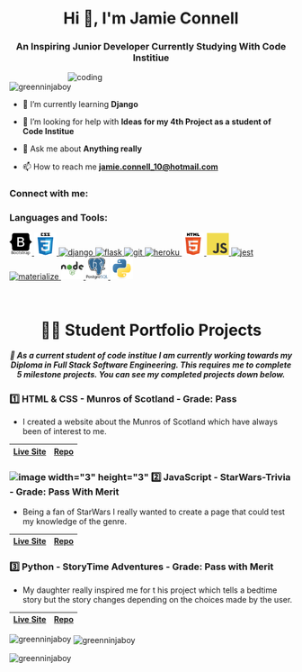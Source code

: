 <h1 align="center">Hi 👋, I'm Jamie Connell</h1>
<h3 align="center">An Inspiring Junior Developer Currently Studying With Code Institiue</h3>

<img align="right" alt="coding" width="400" src="https://camo.githubusercontent.com/9792d43627b178fd4a45bcabb3647d7b34a62d64baf96a19abf6ea19d5cea8dd/68747470733a2f2f63646e2e6472696262626c652e636f6d2f75736572732f313138373833362f73637265656e73686f74732f363533393432392f70726f6772616d65722e676966">

<p align="left"> <img src="https://komarev.com/ghpvc/?username=greenninjaboy&label=Profile%20views&color=0e75b6&style=flat" alt="greenninjaboy" /> </p>

- 🌱 I’m currently learning **Django**

- 🤝 I’m looking for help with **Ideas for my 4th Project as a student of Code Institue**

- 💬 Ask me about **Anything really**

- 📫 How to reach me **jamie.connell_10@hotmail.com**

<h3 align="left">Connect with me:</h3>
<p align="left">
</p>

<h3 align="left">Languages and Tools:</h3>
<p align="left"> <a href="https://getbootstrap.com" target="_blank" rel="noreferrer"> <img src="https://raw.githubusercontent.com/devicons/devicon/master/icons/bootstrap/bootstrap-plain-wordmark.svg" alt="bootstrap" width="40" height="40"/> </a> <a href="https://www.w3schools.com/css/" target="_blank" rel="noreferrer"> <img src="https://raw.githubusercontent.com/devicons/devicon/master/icons/css3/css3-original-wordmark.svg" alt="css3" width="40" height="40"/> </a> <a href="https://www.djangoproject.com/" target="_blank" rel="noreferrer"> <img src="https://cdn.worldvectorlogo.com/logos/django.svg" alt="django" width="40" height="40"/> </a> <a href="https://flask.palletsprojects.com/" target="_blank" rel="noreferrer"> <img src="https://www.vectorlogo.zone/logos/pocoo_flask/pocoo_flask-icon.svg" alt="flask" width="40" height="40"/> </a> <a href="https://git-scm.com/" target="_blank" rel="noreferrer"> <img src="https://www.vectorlogo.zone/logos/git-scm/git-scm-icon.svg" alt="git" width="40" height="40"/> </a> <a href="https://heroku.com" target="_blank" rel="noreferrer"> <img src="https://www.vectorlogo.zone/logos/heroku/heroku-icon.svg" alt="heroku" width="40" height="40"/> </a> <a href="https://www.w3.org/html/" target="_blank" rel="noreferrer"> <img src="https://raw.githubusercontent.com/devicons/devicon/master/icons/html5/html5-original-wordmark.svg" alt="html5" width="40" height="40"/> </a> <a href="https://developer.mozilla.org/en-US/docs/Web/JavaScript" target="_blank" rel="noreferrer"> <img src="https://raw.githubusercontent.com/devicons/devicon/master/icons/javascript/javascript-original.svg" alt="javascript" width="40" height="40"/> </a> <a href="https://jestjs.io" target="_blank" rel="noreferrer"> <img src="https://www.vectorlogo.zone/logos/jestjsio/jestjsio-icon.svg" alt="jest" width="40" height="40"/> </a> <a href="https://materializecss.com/" target="_blank" rel="noreferrer"> <img src="https://raw.githubusercontent.com/prplx/svg-logos/5585531d45d294869c4eaab4d7cf2e9c167710a9/svg/materialize.svg" alt="materialize" width="40" height="40"/> </a> <a href="https://nodejs.org" target="_blank" rel="noreferrer"> <img src="https://raw.githubusercontent.com/devicons/devicon/master/icons/nodejs/nodejs-original-wordmark.svg" alt="nodejs" width="40" height="40"/> </a> <a href="https://www.postgresql.org" target="_blank" rel="noreferrer"> <img src="https://raw.githubusercontent.com/devicons/devicon/master/icons/postgresql/postgresql-original-wordmark.svg" alt="postgresql" width="40" height="40"/> </a> <a href="https://www.python.org" target="_blank" rel="noreferrer"> <img src="https://raw.githubusercontent.com/devicons/devicon/master/icons/python/python-original.svg" alt="python" width="40" height="40"/> </a> </p>
<br>

<h1 align="center">👩‍🎓 Student Portfolio Projects</h1>
<h5 align="center"> 📝 As a current student of code institue I am currently working towards my Diploma in Full Stack Software Engineering. This requires me to complete 5 milestone projects. You can see my completed projects down below.</h5> 

### 1️⃣ HTML & CSS - Munros of Scotland - Grade: Pass

-  I created a website about the Munros of Scotland which have always been of interest to me.

| [Live Site](https://greenninjaboy.github.io/Munros-of-Scotland-PP1/)      | [Repo](https://github.com/GreenNinjaBoy/Munros-of-Scotland-PP1)           |
  |    :----:                                                       |    :----:                                                       | 

### ![image width="3" height="3"](https://github.com/GreenNinjaBoy/GreenNinjaBoy/assets/68825060/790d81c9-e1a3-4552-b52a-05d25e3b17a8) 2️⃣ JavaScript - StarWars-Trivia - Grade: Pass With Merit

- Being a fan of StarWars I really wanted to create a page that could test my knowledge of the genre.

| [Live Site](https://greenninjaboy.github.io/Star-Wars-Trivia-PP2/)               | [Repo](https://github.com/GreenNinjaBoy/Star-Wars-Trivia-PP2)                    |
  |    :----:                                                       |    :----:                                                       | 

### 3️⃣ Python - StoryTime Adventures - Grade: Pass with Merit

- My daughter really inspired me for t his project which tells a bedtime story but the story changes depending on the choices made by the user.

 | [Live Site](https://greenninjaboy.github.io/Story-Time-Adventures-PP3/)               | [Repo](https://github.com/GreenNinjaBoy/Story-Time-Adventures-PP3)                    |
 |    :----:                                                       |    :----:                                                       | 

  
<p><img align="left" src="https://github-readme-stats.vercel.app/api/top-langs?username=greenninjaboy&show_icons=true&locale=en&layout=compact" alt="greenninjaboy" /></p>

<p>&nbsp;<img align="center" src="https://github-readme-stats.vercel.app/api?username=greenninjaboy&show_icons=true&locale=en" alt="greenninjaboy" /></p>

<p><img align="center" src="https://github-readme-streak-stats.herokuapp.com/?user=greenninjaboy&" alt="greenninjaboy" /></p>

